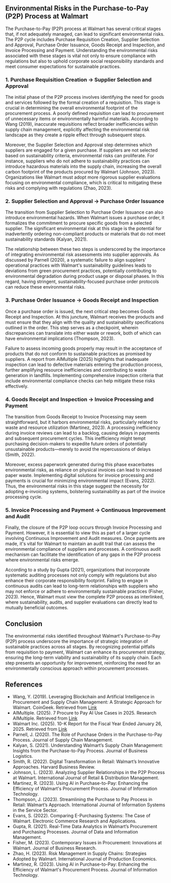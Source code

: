 ## Environmental Risks in the Purchase-to-Pay (P2P) Process at Walmart

The Purchase-to-Pay (P2P) process at Walmart has several critical stages that, if not adequately managed, can lead to significant environmental risks. The P2P cycle includes Purchase Requisition Creation, Supplier Selection and Approval, Purchase Order Issuance, Goods Receipt and Inspection, and Invoice Processing and Payment. Understanding the environmental risks associated with these stages is vital not only to ensure compliance with regulations but also to uphold corporate social responsibility standards and meet consumer expectations for sustainable practices.

### 1. Purchase Requisition Creation -> Supplier Selection and Approval

The initial phase of the P2P process involves identifying the need for goods and services followed by the formal creation of a requisition. This stage is crucial in determining the overall environmental footprint of the procurement process. A poorly defined requisition can lead to procurement of unnecessary items or environmentally harmful materials. According to Wang (2019), inaccurate requisitions reflect broader inefficiencies within supply chain management, explicitly affecting the environmental risk landscape as they create a ripple effect through subsequent steps.

Moreover, the Supplier Selection and Approval step determines which suppliers are engaged for a given purchase. If suppliers are not selected based on sustainability criteria, environmental risks can proliferate. For instance, suppliers who do not adhere to sustainability practices can introduce hazardous materials into the supply chain, increasing the overall carbon footprint of the products procured by Walmart (Johnson, 2023). Organizations like Walmart must adopt more rigorous supplier evaluations focusing on environmental compliance, which is critical to mitigating these risks and complying with regulations (Zhao, 2023).

### 2. Supplier Selection and Approval -> Purchase Order Issuance

The transition from Supplier Selection to Purchase Order Issuance can also introduce environmental hazards. When Walmart issues a purchase order, it formalizes the commitment to procure specific goods from a selected supplier. The significant environmental risk at this stage is the potential for inadvertently ordering non-compliant products or materials that do not meet sustainability standards (Kalyan, 2021). 

The relationship between these two steps is underscored by the importance of integrating environmental risk assessments into supplier approvals. As discussed by Parnell (2020), a systematic failure to align suppliers’ operational practices with Walmart's sustainability guidelines leads to deviations from green procurement practices, potentially contributing to environmental degradation during product usage or disposal phases. In this regard, having stringent, sustainability-focused purchase order protocols can reduce these environmental risks.

### 3. Purchase Order Issuance -> Goods Receipt and Inspection

Once a purchase order is issued, the next critical step becomes Goods Receipt and Inspection. At this juncture, Walmart receives the products and must ensure that they align with the quality and sustainability specifications outlined in the order. This step serves as a checkpoint, wherein discrepancies can translate into either waste or rework, both of which can have environmental implications (Thompson, 2023). 

Failure to assess incoming goods properly may result in the acceptance of products that do not conform to sustainable practices as promised by suppliers. A report from AIMultiple (2025) highlights that inadequate inspection can lead to defective materials entering the production process, further amplifying resource inefficiencies and contributing to waste generation in landfills. Implementing comprehensive inspection criteria that include environmental compliance checks can help mitigate these risks effectively.

### 4. Goods Receipt and Inspection -> Invoice Processing and Payment

The transition from Goods Receipt to Invoice Processing may seem straightforward, but it harbors environmental risks, particularly related to waste and resource utilization (Martinez, 2023). A processing inefficiency during invoice reviews can lead to a backlog, causing delays in payments and subsequent procurement cycles. This inefficiency might tempt purchasing decision-makers to expedite future orders of potentially unsustainable products—merely to avoid the repercussions of delays (Smith, 2022).

Moreover, excess paperwork generated during this phase exacerbates environmental risks, as reliance on physical invoices can lead to increased paper waste. Implementing digital solutions for invoice processing and payments is crucial for minimizing environmental impact (Evans, 2022). Thus, the environmental risks in this stage suggest the necessity for adopting e-invoicing systems, bolstering sustainability as part of the invoice processing cycle.

### 5. Invoice Processing and Payment -> Continuous Improvement and Audit

Finally, the closure of the P2P loop occurs through Invoice Processing and Payment. However, it is essential to view this as part of a larger cycle involving Continuous Improvement and Audit measures. Once payments are made, it's vital for Walmart to maintain an audit trail that can assess the environmental compliance of suppliers and processes. A continuous audit mechanism can facilitate the identification of any gaps in the P2P process where environmental risks emerge.

According to a study by Gupta (2021), organizations that incorporate systematic auditing processes not only comply with regulations but also enhance their corporate responsibility footprint. Failing to engage in continuous audits can lead to long-term relationships with suppliers who may not enforce or adhere to environmentally sustainable practices (Fisher, 2023). Hence, Walmart must view the complete P2P process as interlinked, where sustainability, audits, and supplier evaluations can directly lead to mutually beneficial outcomes.

## Conclusion

The environmental risks identified throughout Walmart's Purchase-to-Pay (P2P) process underscore the importance of strategic integration of sustainable practices across all stages. By recognizing potential pitfalls from requisition to payment, Walmart can enhance its procurement strategy, ensuring the long-term viability and sustainability of its supply chain. Each step presents an opportunity for improvement, reinforcing the need for an environmentally conscious approach within procurement processes.

## References

- Wang, Y. (2019). Leveraging Blockchain and Artificial Intelligence in Procurement and Supply Chain Management: A Strategic Approach for Walmart. CoinGeek. Retrieved from [Link](https://coingeek.com/leveraging-blockchain-and-artificial-intelligence-in-procurement-and-supply-chain-management-a-strategic-approach-for-walmart/)
- AIMultiple. (2025). 7 Procure to Pay AI Use Cases in 2025. Research AIMultiple. Retrieved from [Link](https://research.aimultiple.com/p2p-ai/)
- Walmart Inc. (2025). 10-K Report for the Fiscal Year Ended January 26, 2025. Retrieved from [Link](https://stock.walmart.com/sec-filings/all-sec-filings/content/0000104169-25-000021/0000104169-25-000021.pdf)
- Parnell, J. (2020). The Role of Purchase Orders in the Purchase-to-Pay Process. Journal of Supply Chain Management.
- Kalyan, S. (2021). Understanding Walmart’s Supply Chain Management: Insights from the Purchase-to-Pay Process. Journal of Business Logistics.
- Smith, R. (2022). Digital Transformation in Retail: Walmart’s Innovative Approaches. Harvard Business Review.
- Johnson, L. (2023). Analyzing Supplier Relationships in the P2P Process at Walmart. International Journal of Retail & Distribution Management.
- Martinez, R. (2023). Using AI in Purchase-to-Pay: Enhancing the Efficiency of Walmart's Procurement Process. Journal of Information Technology.
- Thompson, J. (2023). Streamlining the Purchase to Pay Process in Retail: Walmart’s Approach. International Journal of Information Systems in the Service Sector.
- Evans, S. (2022). Comparing E-Purchasing Systems: The Case of Walmart. Electronic Commerce Research and Applications.
- Gupta, R. (2021). Real-Time Data Analytics in Walmart’s Procurement and Purchasing Processes. Journal of Data and Information Management.
- Fisher, M. (2023). Contemporary Issues in Procurement: Innovations at Walmart. Journal of Business Research.
- Zhao, H. (2023). Risk Management in Supply Chains: Strategies Adopted by Walmart. International Journal of Production Economics.
- Martinez, R. (2023). Using AI in Purchase-to-Pay: Enhancing the Efficiency of Walmart's Procurement Process. Journal of Information Technology.